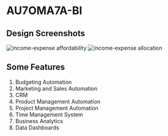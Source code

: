 # AU7OMA7A-BI

## Design Screenshots
![income-expense affordability](https://user-images.githubusercontent.com/58280353/123453484-77664800-d594-11eb-8437-28910422bc41.png)
![income-expense allocation](https://user-images.githubusercontent.com/58280353/123453491-79c8a200-d594-11eb-8d84-daa87a9a29a5.png)

## Some Features
1. Budgeting Automation
2. Marketing and Sales Automation
3. CRM
4. Product Management Automation
5. Project Management Automation
6. Time Management System
7. Business Analytics
8. Data Dashboards

